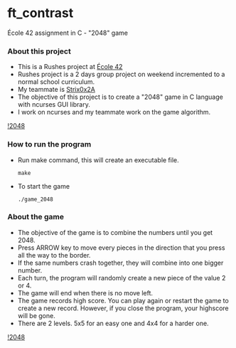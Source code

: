 # ft_contrast
École 42 assignment in C - "2048" game

### About this project
* This is a Rushes project at [École 42](https://42.fr)
* Rushes project is a 2 days group project on weekend incremented to a normal school curriculum.
* My teammate is [Strix0x2A](https://github.com/Strix0x2A)
* The objective of this project is to create a "2048" game in C language with ncurses GUI library.
* I work on ncurses and my teammate work on the game algorithm.

[!2048](/screenshot/screenshot1.png?raw=true)

### How to run the program
* Run make command, this will create an executable file.
	```
	make
	```
* To start the game
	```
	./game_2048
	```

### About the game
* The objective of the game is to combine the numbers until you get 2048.
* Press ARROW key to move every pieces in the direction that you press all the way to the border.
* If the same numbers crash together, they will combine into one bigger number.
* Each turn, the program will randomly create a new piece of the value 2 or 4.
* The game will end when there is no move left.
* The game records high score. You can play again or restart the game to create a new record. However, if you close the program, your highscore will be gone.
* There are 2 levels. 5x5 for an easy one and 4x4 for a harder one.

[!2048](/screenshot/screenshot2.png?raw=true)
